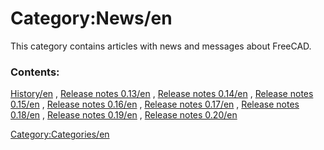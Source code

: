 # Category:News/en
This category contains articles with news and messages about FreeCAD.

### Contents:

[History/en](History/en.md) , [Release notes 0.13/en](Release_notes_0.13/en.md) , [Release notes 0.14/en](Release_notes_0.14/en.md) , [Release notes 0.15/en](Release_notes_0.15/en.md) , [Release notes 0.16/en](Release_notes_0.16/en.md) , [Release notes 0.17/en](Release_notes_0.17/en.md) , [Release notes 0.18/en](Release_notes_0.18/en.md) , [Release notes 0.19/en](Release_notes_0.19/en.md) , [Release notes 0.20/en](Release_notes_0.20/en.md)

[Category:Categories/en](Category:Categories/en.md)

